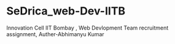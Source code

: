 # SeDrica_web-Dev-IITB

Innovation Cell IIT Bombay ,
Web Devlopment Team recruitment assignment,
Auther-Abhimanyu Kumar
